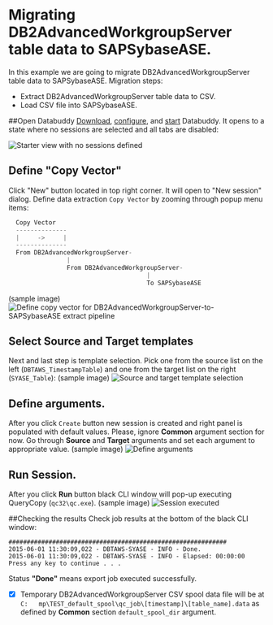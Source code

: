 
# Migrating DB2AdvancedWorkgroupServer table data to SAPSybaseASE.
In this example we are going to migrate DB2AdvancedWorkgroupServer table data to SAPSybaseASE.
Migration steps:
- Extract DB2AdvancedWorkgroupServer table data to CSV.
- Load CSV file into SAPSybaseASE.

##Open Databuddy
[Download](https://github.com/data-buddy/DataBuddy/releases/tag/v0.3.3), [configure](https://github.com/data-buddy/DataBuddy/blob/master/Docs/Configure_Databuddy0.3.3.md#configuration-for-mongdb), and [start](https://github.com/data-buddy/DataBuddy/blob/master/Docs/How_to_start_Databuddy.md) Databuddy. 
It opens to a state where no sessions are selected and all tabs are disabled:

![Starter view with no sessions defined](https://raw.githubusercontent.com/data-buddy/DataBuddy/master/screenshots/open_databuddy_no_sessions.png "Starter view with no sessions defined")

## Define "Copy Vector"
Click "New" button located in top right corner. It will open to "New session" dialog. 
Define data extraction `Copy Vector` by zooming through popup menu items:
```python
  Copy Vector
  --------------
  |     ->     |
  --------------
  From DB2AdvancedWorkgroupServer-
				|
				From DB2AdvancedWorkgroupServer-
									  |
									  To SAPSybaseASE
```  
(sample image)
![Define copy vector for DB2AdvancedWorkgroupServer-to-SAPSybaseASE extract pipeline](https://raw.githubusercontent.com/data-buddy/DataBuddy/master/screenshots/MongoDB/Define_copy_vector_for_Oracle12c-to-MongoDB_copy_pipeline.png "Define copy vector for DB2AdvancedWorkgroupServer-to-SAPSybaseASE copy pipeline.")

## Select Source and Target templates
Next and last step is template selection. Pick one from the source list on the left (`DBTAWS_TimestampTable`) and one from the target list on the right (`SYASE_Table`):
(sample image)
![Source and target template selection](https://raw.githubusercontent.com/data-buddy/DataBuddy/master/screenshots/MongoDB/Copy_from_Oracle12c_to_MongoDB_Templates.png "Source and target template selection.")

## Define arguments.
After you click `Create` button new session is created and right panel is populated with default values.
Please, ignore __Common__ argument section for now. Go through __Source__ and __Target__ arguments and set each argument to appropriate value. 
(sample image)
![Define arguments](https://raw.githubusercontent.com/data-buddy/DataBuddy/master/screenshots/MongoDB/Oracle12c_to_MongoDB_Define_Arguments.png "Define arguments.")

## Run Session.
After you click __Run__ button black CLI window will pop-up executing QueryCopy (`qc32\qc.exe`).
(sample image)
![Session executed](https://raw.githubusercontent.com/data-buddy/DataBuddy/master/screenshots/MongoDB/Oracle12c_to_MongoDB_Copy_CLI_Window.png "Session executed.")


##Checking the results
Check job results at the bottom of the black CLI window:
```
############################################################
2015-06-01 11:30:09,022 - DBTAWS-SYASE - INFO - Done.
2015-06-01 11:30:09,022 - DBTAWS-SYASE - INFO - Elapsed: 00:00:00
Press any key to continue . . .
```
Status __"Done"__ means export job executed successfully. 
- [x] Temporary DB2AdvancedWorkgroupServer CSV spool data file will be at `C:	mp\TEST_default_spool\qc_job\[timestamp]\[table_name].data` as defined by __Common__ section `default_spool_dir` argument.

	